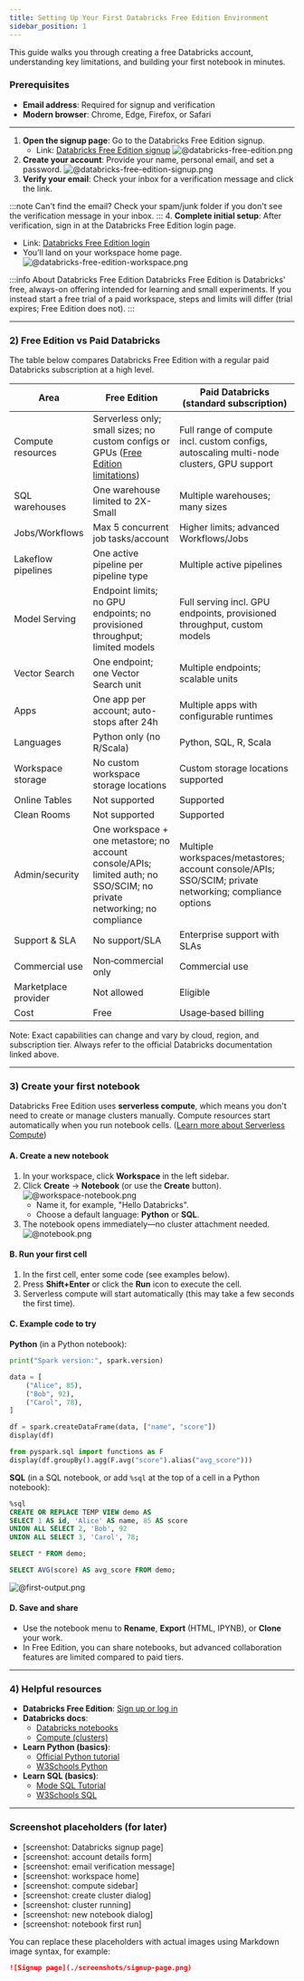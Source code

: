 ```yaml
---
title: Setting Up Your First Databricks Free Edition Environment
sidebar_position: 1
---
```


This guide walks you through creating a free Databricks account, understanding key limitations, and building your first notebook in minutes.

### Prerequisites
- **Email address**: Required for signup and verification
- **Modern browser**: Chrome, Edge, Firefox, or Safari

---

1. **Open the signup page**: Go to the Databricks Free Edition signup.
   - Link: [Databricks Free Edition signup](https://www.databricks.com/learn/free-edition)
   ![@databricks-free-edition.png](/img/databricks-free-edition.png)
2. **Create your account**: Provide your name, personal email, and set a password.
   ![@databricks-free-edition-signup.png](/img/databricks-free-edition-signup.png)
3. **Verify your email**: Check your inbox for a verification message and click the link.

:::note Can't find the email?
Check your spam/junk folder if you don't see the verification message in your inbox.
:::
4. **Complete initial setup**: After verification, sign in at the Databricks Free Edition login page.
   - Link: [Databricks Free Edition login](https://www.databricks.com/learn/free-edition)
   - You’ll land on your workspace home page.
   ![@databricks-free-edition-workspace.png](/img/databricks-free-edition-workspace.png)

:::info About Databricks Free Edition
Databricks Free Edition is Databricks' free, always-on offering intended for learning and small experiments. If you instead start a free trial of a paid workspace, steps and limits will differ (trial expires; Free Edition does not).
:::

---

### 2) Free Edition vs Paid Databricks

The table below compares Databricks Free Edition with a regular paid Databricks subscription at a high level.

| Area | Free Edition | Paid Databricks (standard subscription) |
| --- | --- | --- |
| Compute resources | Serverless only; small sizes; no custom configs or GPUs ([Free Edition limitations](https://docs.databricks.com/aws/getting-started/community-edition-limitations)) | Full range of compute incl. custom configs, autoscaling multi-node clusters, GPU support |
| SQL warehouses | One warehouse limited to 2X-Small  | Multiple warehouses; many sizes |
| Jobs/Workflows | Max 5 concurrent job tasks/account  | Higher limits; advanced Workflows/Jobs |
| Lakeflow pipelines | One active pipeline per pipeline type  | Multiple active pipelines |
| Model Serving | Endpoint limits; no GPU endpoints; no provisioned throughput; limited models  | Full serving incl. GPU endpoints, provisioned throughput, custom models |
| Vector Search | One endpoint; one Vector Search unit  | Multiple endpoints; scalable units |
| Apps | One app per account; auto-stops after 24h  | Multiple apps with configurable runtimes |
| Languages | Python only (no R/Scala)  | Python, SQL, R, Scala |
| Workspace storage | No custom workspace storage locations  | Custom storage locations supported |
| Online Tables | Not supported  | Supported |
| Clean Rooms | Not supported  | Supported |
| Admin/security | One workspace + one metastore; no account console/APIs; limited auth; no SSO/SCIM; no private networking; no compliance  | Multiple workspaces/metastores; account console/APIs; SSO/SCIM; private networking; compliance options |
| Support & SLA | No support/SLA  | Enterprise support with SLAs |
| Commercial use | Non‑commercial only  | Commercial use |
| Marketplace provider | Not allowed  | Eligible |
| Cost | Free | Usage‑based billing |

Note: Exact capabilities can change and vary by cloud, region, and subscription tier. Always refer to the official Databricks documentation linked above.

---

### 3) Create your first notebook

Databricks Free Edition uses **serverless compute**, which means you don't need to create or manage clusters manually. Compute resources start automatically when you run notebook cells. ([Learn more about Serverless Compute](https://docs.databricks.com/aws/en/compute/serverless/))

#### A. Create a new notebook
1. In your workspace, click **Workspace** in the left sidebar.
2. Click **Create** → **Notebook** (or use the **Create** button).
![@workspace-notebook.png](/img/workspace-notebook.png)
   - Name it, for example, "Hello Databricks".
   - Choose a default language: **Python** or **SQL**.
3. The notebook opens immediately—no cluster attachment needed.
![@notebook.png](/img/notebook.png)
#### B. Run your first cell
1. In the first cell, enter some code (see examples below).
2. Press **Shift+Enter** or click the **Run** icon to execute the cell.
3. Serverless compute will start automatically (this may take a few seconds the first time).

#### C. Example code to try

**Python** (in a Python notebook):
```python
print("Spark version:", spark.version)

data = [
    ("Alice", 85),
    ("Bob", 92),
    ("Carol", 78),
]

df = spark.createDataFrame(data, ["name", "score"])
display(df)

from pyspark.sql import functions as F
display(df.groupBy().agg(F.avg("score").alias("avg_score")))
```

**SQL** (in a SQL notebook, or add `%sql` at the top of a cell in a Python notebook):
```sql
%sql
CREATE OR REPLACE TEMP VIEW demo AS
SELECT 1 AS id, 'Alice' AS name, 85 AS score
UNION ALL SELECT 2, 'Bob', 92
UNION ALL SELECT 3, 'Carol', 78;

SELECT * FROM demo;

SELECT AVG(score) AS avg_score FROM demo;
```

![@first-output.png](/img/first-output.png)

#### D. Save and share
- Use the notebook menu to **Rename**, **Export** (HTML, IPYNB), or **Clone** your work.
- In Free Edition, you can share notebooks, but advanced collaboration features are limited compared to paid tiers.

---

### 4) Helpful resources
- **Databricks Free Edition**: [Sign up or log in](https://www.databricks.com/learn/free-edition)
- **Databricks docs**:
  - [Databricks notebooks](https://docs.databricks.com/aws/en/notebooks/)
  - [Compute (clusters)](https://docs.databricks.com/aws/en/compute/)
- **Learn Python (basics)**:
  - [Official Python tutorial](https://docs.python.org/3/tutorial/)
  - [W3Schools Python](https://www.w3schools.com/python/)
- **Learn SQL (basics)**:
  - [Mode SQL Tutorial](https://mode.com/sql-tutorial/)
  - [W3Schools SQL](https://www.w3schools.com/sql/)

---

### Screenshot placeholders (for later)
- [screenshot: Databricks signup page]
- [screenshot: account details form]
- [screenshot: email verification message]
- [screenshot: workspace home]
- [screenshot: compute sidebar]
- [screenshot: create cluster dialog]
- [screenshot: cluster running]
- [screenshot: new notebook dialog]
- [screenshot: notebook first run]

You can replace these placeholders with actual images using Markdown image syntax, for example:

```markdown
![Signup page](./screenshots/signup-page.png)
```



